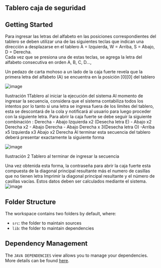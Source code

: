 ## Tablero caja de seguridad

## Getting Started

Para ingresar las letras del alfabeto en las posiciones correspondientes del tablero se deben utilizar una de las siguientes teclas que indican una dirección a desplazarse en el tablero
A = Izquierda, W = Arriba, S = Abajo, D = Derecha.  
Cada vez que se presiona una de estas teclas, se agrega la letra del alfabeto consecutiva en orden A, B, C, D…, 

Un pedazo de carta mohoso a un lado de la caja fuerte revela que la primera letra del alfabeto (A) se encuentra en la posición [0][0] del tablero 
 
 ![image](https://user-images.githubusercontent.com/12861422/117549850-4e98ec00-b002-11eb-8dc2-d75a552df519.png)

 
Ilustración 1Tablero al iniciar la ejecución del sistema
Al momento de ingresar la secuencia, considera que el sistema contabiliza todos los intentos por lo tanto si una letra se ingresa fuera de los límites del tablero, esta se descontará de la cola y notificará al usuario para luego proceder con la siguiente letra.
Para abrir la caja fuerte se debe seguir la siguiente combinación :
Derecha - Abajo
Izquierda x2 (Desecha letra E) - Abajo x2 
Derecha x2 - Abajo 
Derecha - Abajo 
Derecha x 3(Desecha letra O) -Arriba x5
Izquierda x3 Abajo x2 
Derecha
Al terminar esta secuencia del tablero deberá presentar exactamente la siguiente forma

![image](https://user-images.githubusercontent.com/12861422/117549841-4345c080-b002-11eb-9770-759aa301a349.png)

 
Ilustración 2 Tablero al terminar de ingresar la secuencia

Una vez obtenida esta forma, la contraseña para abrir la caja fuerte esta compuesta de la diagonal principal resultante más el numero de casillas que no tienen letra
Imprimir la diagonal principal resultante y el número de casillas vacías. Estos datos deben ser calculados mediante el sistema.
 ![image](https://user-images.githubusercontent.com/12861422/117549853-53f63680-b002-11eb-95bf-720ccf6adaa5.png)



## Folder Structure

The workspace contains two folders by default, where:

- `src`: the folder to maintain sources
- `lib`: the folder to maintain dependencies

## Dependency Management

The `JAVA DEPENDENCIES` view allows you to manage your dependencies. More details can be found [here](https://github.com/microsoft/vscode-java-pack/blob/master/release-notes/v0.9.0.md#work-with-jar-files-directly).
